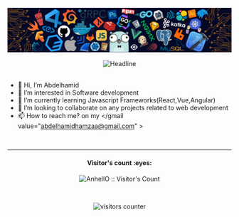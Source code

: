 <p align="center"><img src="https://raw.githubusercontent.com/KevinPatel04/KevinPatel04/master/header.png"></p>
<div align=center>
        <img src="https://readme-typing-svg.herokuapp.com?color=%236FDA44&size=32&center=true&vCenter=true&width=600&height=50&lines=Hi+there+I'm+Abdelhamid+%F0%9F%91%8B;Software+Developer+;Front-end+Developer;Problem+Solver;Freelancer;Open-Source+Enthusiast" alt="Headline" />
    </div>
<br>

- 👋 Hi, I’m Abdelhamid
- 👀 I’m interested in Software development 
- 🌱 I’m currently learning Javascript Frameworks(React,Vue,Angular)
- 💞️ I’m looking to collaborate on any projects related to web development
- 📫 How to reach me? on my </gmail value="abdelhamidhamzaa@gmail.com" > 

<br>

<hr>

<h4 align="center">Visitor's count :eyes:</h4>

<p align="center"><img src="https://profile-counter.glitch.me/{HAbdelhamid}/count.svg" alt="AnhellO :: Visitor's Count" /></p>

<br>

<p align="center"><img  src="https://github-readme-stats.vercel.app/api/top-langs?username=HAbdelhamid&show_icons=true&theme=dark&locale=en&layout=compact" alt="visitors counter" /></p>



<!---
HAbdelhamid/HAbdelhamid is a ✨ special ✨ repository because its `README.md` (this file) appears on your GitHub profile.
You can click the Preview link to take a look at your changes.
--->
